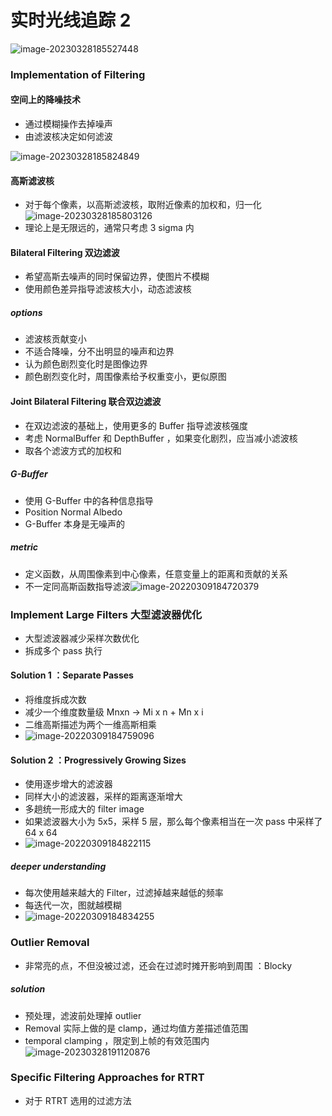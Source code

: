# 实时光线追踪 2

![image-20230328185527448](https://image-1253155090.cos.ap-nanjing.myqcloud.com/202303281855551.png)

### Implementation of Filtering

#### 空间上的降噪技术

- 通过模糊操作去掉噪声
- 由滤波核决定如何滤波

![image-20230328185824849](https://image-1253155090.cos.ap-nanjing.myqcloud.com/202303281858990.png)

#### 高斯滤波核

- 对于每个像素，以高斯滤波核，取附近像素的加权和，归一化![image-20230328185803126](https://image-1253155090.cos.ap-nanjing.myqcloud.com/202303281858230.png)
- 理论上是无限远的，通常只考虑 3 sigma 内

#### Bilateral Filtering 双边滤波

- 希望高斯去噪声的同时保留边界，使图片不模糊
- 使用颜色差异指导滤波核大小，动态滤波核

##### options

- 滤波核贡献变小
- 不适合降噪，分不出明显的噪声和边界
- 认为颜色剧烈变化时是图像边界
- 颜色剧烈变化时，周围像素给予权重变小，更似原图

#### Joint Bilateral Filtering 联合双边滤波

- 在双边滤波的基础上，使用更多的 Buffer 指导滤波核强度
- 考虑 NormalBuffer 和 DepthBuffer ，如果变化剧烈，应当减小滤波核
- 取各个滤波方式的加权和

##### G-Buffer

- 使用 G-Buffer 中的各种信息指导
- Position Normal Albedo
- G-Buffer 本身是无噪声的

##### metric

- 定义函数，从周围像素到中心像素，任意变量上的距离和贡献的关系
- 不一定同高斯函数指导滤波![image-20220309184720379](https://image-1253155090.cos.ap-nanjing.myqcloud.com/202303281856639.png)

### Implement Large Filters 大型滤波器优化

- 大型滤波器减少采样次数优化
- 拆成多个 pass 执行

#### Solution 1 ：Separate Passes

- 将维度拆成次数
- 减少一个维度数量级 Mnxn -> Mi x n + Mn x i
- 二维高斯描述为两个一维高斯相乘
- ![image-20220309184759096](https://image-1253155090.cos.ap-nanjing.myqcloud.com/202303281907063.png)

#### Solution 2 ：Progressively Growing Sizes

- 使用逐步增大的滤波器
- 同样大小的滤波器，采样的距离逐渐增大
- 多趟统一形成大的 filter image
- 如果滤波器大小为 5x5，采样 5 层，那么每个像素相当在一次 pass 中采样了 64 x 64
- ![image-20220309184822115](https://image-1253155090.cos.ap-nanjing.myqcloud.com/202303281907057.png)

##### deeper understanding

- 每次使用越来越大的 Filter，过滤掉越来越低的频率
- 每迭代一次，图就越模糊
- ![image-20220309184834255](https://image-1253155090.cos.ap-nanjing.myqcloud.com/202303281907075.png)

### Outlier Removal

- 非常亮的点，不但没被过滤，还会在过滤时摊开影响到周围 ：Blocky

##### solution

- 预处理，滤波前处理掉 outlier
- Removal 实际上做的是 clamp，通过均值方差描述值范围
- temporal clamping ，限定到上帧的有效范围内![image-20230328191120876](https://image-1253155090.cos.ap-nanjing.myqcloud.com/202303281911957.png)

### Specific Filtering Approaches for RTRT

-   对于 RTRT 选用的过滤方法